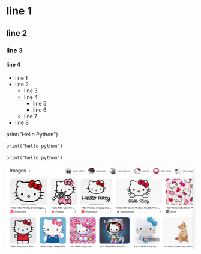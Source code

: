# line 1
## line 2
### line 3
#### line 4


- line 1
- line 2
    - line 3
    - line 4
        - line 5
        - line 6
    - line 7
- line 8


print("Hello Python")

``` 
print("hello python")
```

`
print("hello python")
`

![alt text](image.png)

